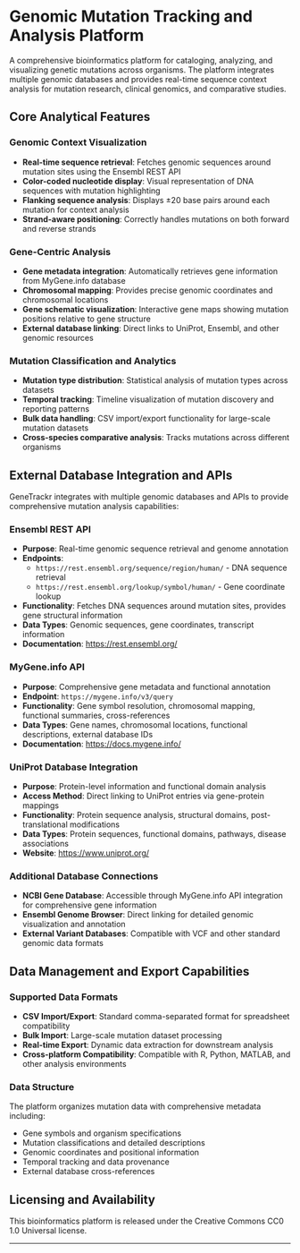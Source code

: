 # Genomic Mutation Tracking and Analysis Platform

A comprehensive bioinformatics platform for cataloging, analyzing, and visualizing genetic mutations across organisms. The platform integrates multiple genomic databases and provides real-time sequence context analysis for mutation research, clinical genomics, and comparative studies.

## Core Analytical Features

### Genomic Context Visualization
- **Real-time sequence retrieval**: Fetches genomic sequences around mutation sites using the Ensembl REST API
- **Color-coded nucleotide display**: Visual representation of DNA sequences with mutation highlighting
- **Flanking sequence analysis**: Displays ±20 base pairs around each mutation for context analysis
- **Strand-aware positioning**: Correctly handles mutations on both forward and reverse strands

### Gene-Centric Analysis
- **Gene metadata integration**: Automatically retrieves gene information from MyGene.info database
- **Chromosomal mapping**: Provides precise genomic coordinates and chromosomal locations
- **Gene schematic visualization**: Interactive gene maps showing mutation positions relative to gene structure
- **External database linking**: Direct links to UniProt, Ensembl, and other genomic resources

### Mutation Classification and Analytics
- **Mutation type distribution**: Statistical analysis of mutation types across datasets
- **Temporal tracking**: Timeline visualization of mutation discovery and reporting patterns
- **Bulk data handling**: CSV import/export functionality for large-scale mutation datasets
- **Cross-species comparative analysis**: Tracks mutations across different organisms

## External Database Integration and APIs

GeneTrackr integrates with multiple genomic databases and APIs to provide comprehensive mutation analysis capabilities:

### Ensembl REST API
- **Purpose**: Real-time genomic sequence retrieval and genome annotation
- **Endpoints**: 
  - `https://rest.ensembl.org/sequence/region/human/` - DNA sequence retrieval
  - `https://rest.ensembl.org/lookup/symbol/human/` - Gene coordinate lookup
- **Functionality**: Fetches DNA sequences around mutation sites, provides gene structural information
- **Data Types**: Genomic sequences, gene coordinates, transcript information
- **Documentation**: https://rest.ensembl.org/

### MyGene.info API
- **Purpose**: Comprehensive gene metadata and functional annotation
- **Endpoint**: `https://mygene.info/v3/query`
- **Functionality**: Gene symbol resolution, chromosomal mapping, functional summaries, cross-references
- **Data Types**: Gene names, chromosomal locations, functional descriptions, external database IDs
- **Documentation**: https://docs.mygene.info/

### UniProt Database Integration
- **Purpose**: Protein-level information and functional domain analysis
- **Access Method**: Direct linking to UniProt entries via gene-protein mappings
- **Functionality**: Protein sequence analysis, structural domains, post-translational modifications
- **Data Types**: Protein sequences, functional domains, pathways, disease associations
- **Website**: https://www.uniprot.org/

### Additional Database Connections
- **NCBI Gene Database**: Accessible through MyGene.info API integration for comprehensive gene information
- **Ensembl Genome Browser**: Direct linking for detailed genomic visualization and annotation
- **External Variant Databases**: Compatible with VCF and other standard genomic data formats

## Data Management and Export Capabilities

### Supported Data Formats
- **CSV Import/Export**: Standard comma-separated format for spreadsheet compatibility
- **Bulk Import**: Large-scale mutation dataset processing
- **Real-time Export**: Dynamic data extraction for downstream analysis
- **Cross-platform Compatibility**: Compatible with R, Python, MATLAB, and other analysis environments

### Data Structure
The platform organizes mutation data with comprehensive metadata including:
- Gene symbols and organism specifications
- Mutation classifications and detailed descriptions
- Genomic coordinates and positional information
- Temporal tracking and data provenance
- External database cross-references

## Licensing and Availability

This bioinformatics platform is released under the Creative Commons CC0 1.0 Universal license.

---
